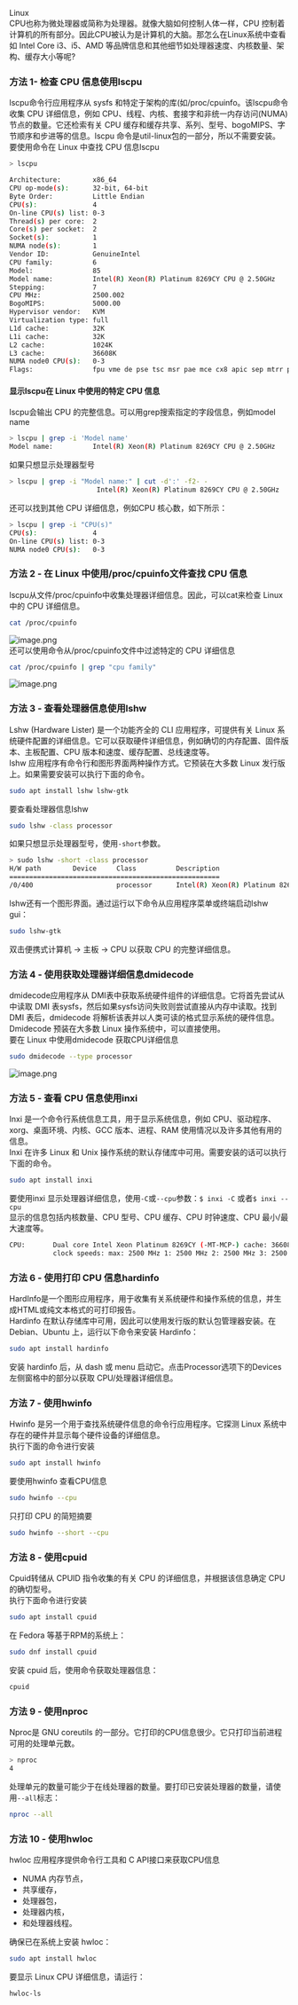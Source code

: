 Linux<br />CPU也称为微处理器或简称为处理器。就像大脑如何控制人体一样，CPU 控制着计算机的所有部分。因此CPU被认为是计算机的大脑。那怎么在Linux系统中查看如 Intel Core i3、i5、AMD 等品牌信息和其他细节如处理器速度、内核数量、架构、缓存大小等呢?
<a name="n4rBz"></a>
### 方法 1- 检查 CPU 信息使用lscpu
lscpu命令行应用程序从 sysfs 和特定于架构的库(如/proc/cpuinfo。该lscpu命令收集 CPU 详细信息，例如 CPU、线程、内核、套接字和非统一内存访问(NUMA)节点的数量。它还检索有关 CPU 缓存和缓存共享、系列、型号、bogoMIPS、字节顺序和步进等的信息。lscpu 命令是util-linux包的一部分，所以不需要安装。<br />要使用命令在 Linux 中查找 CPU 信息lscpu
```bash
> lscpu

Architecture:        x86_64
CPU op-mode(s):      32-bit, 64-bit
Byte Order:          Little Endian
CPU(s):              4
On-line CPU(s) list: 0-3
Thread(s) per core:  2
Core(s) per socket:  2
Socket(s):           1
NUMA node(s):        1
Vendor ID:           GenuineIntel
CPU family:          6
Model:               85
Model name:          Intel(R) Xeon(R) Platinum 8269CY CPU @ 2.50GHz
Stepping:            7
CPU MHz:             2500.002
BogoMIPS:            5000.00
Hypervisor vendor:   KVM
Virtualization type: full
L1d cache:           32K
L1i cache:           32K
L2 cache:            1024K
L3 cache:            36608K
NUMA node0 CPU(s):   0-3
Flags:               fpu vme de pse tsc msr pae mce cx8 apic sep mtrr pge mca cmov pat pse36 clflush mmx fxsr sse sse2 ss ht syscall nx pdpe1gb rdtscp lm constant_tsc rep_good nopl xtopology nonstop_tsc cpuid tsc_known_freq pni pclmulqdq monitor ssse3 fma cx16 pcid sse4_1 sse4_2 x2apic movbe popcnt aes xsave avx f16c rdrand hypervisor lahf_lm abm 3dnowprefetch invpcid_single pti fsgsbase tsc_adjust bmi1 hle avx2 smep bmi2 erms invpcid rtm mpx avx512f avx512dq rdseed adx smap clflushopt clwb avx512cd avx512bw avx512vl xsaveopt xsavec xgetbv1 xsaves arat avx512_vnni
```
<a name="aCvWH"></a>
#### 显示lscpu在 Linux 中使用的特定 CPU 信息
lscpu会输出 CPU 的完整信息。可以用grep搜索指定的字段信息，例如model name
```bash
> lscpu | grep -i 'Model name'
Model name:          Intel(R) Xeon(R) Platinum 8269CY CPU @ 2.50GHz
```
如果只想显示处理器型号
```bash
> lscpu | grep -i "Model name:" | cut -d':' -f2- -
                      Intel(R) Xeon(R) Platinum 8269CY CPU @ 2.50GHz
```
还可以找到其他 CPU 详细信息，例如CPU 核心数，如下所示：
```bash
> lscpu | grep -i "CPU(s)"
CPU(s):              4
On-line CPU(s) list: 0-3
NUMA node0 CPU(s):   0-3
```
<a name="wj4dZ"></a>
### 方法 2 - 在 Linux 中使用/proc/cpuinfo文件查找 CPU 信息
lscpu从文件/proc/cpuinfo中收集处理器详细信息。因此，可以cat来检查 Linux 中的 CPU 详细信息。
```bash
cat /proc/cpuinfo
```
![image.png](https://cdn.nlark.com/yuque/0/2022/png/396745/1662697746357-89000c9e-f857-490f-9bd9-0e9f896bfd23.png#clientId=ua6287719-453d-4&from=paste&height=629&id=u4f226633&originHeight=1573&originWidth=2167&originalType=binary&ratio=1&rotation=0&showTitle=false&size=192918&status=done&style=none&taskId=u8472eeb3-cc28-48d0-a405-e53b6175602&title=&width=866.8)<br />还可以使用命令从/proc/cpuinfo文件中过滤特定的 CPU 详细信息
```bash
cat /proc/cpuinfo | grep "cpu family"
```
![image.png](https://cdn.nlark.com/yuque/0/2022/png/396745/1662697694518-7d154f45-2a27-4fd9-b930-8a578fca6a52.png#clientId=ua6287719-453d-4&from=paste&height=106&id=ub812ef86&originHeight=266&originWidth=1619&originalType=binary&ratio=1&rotation=0&showTitle=false&size=23647&status=done&style=none&taskId=u45658cd1-b5f8-49a0-ae88-80a83434de1&title=&width=647.6)
<a name="iBquq"></a>
### 方法 3 - 查看处理器信息使用lshw
Lshw (Hardware Lister) 是一个功能齐全的 CLI 应用程序，可提供有关 Linux 系统硬件配置的详细信息。它可以获取硬件详细信息，例如确切的内存配置、固件版本、主板配置、CPU 版本和速度、缓存配置、总线速度等。<br />lshw 应用程序有命令行和图形界面两种操作方式。它预装在大多数 Linux 发行版上。如果需要安装可以执行下面的命令。
```bash
sudo apt install lshw lshw-gtk
```
要查看处理器信息lshw
```bash
sudo lshw -class processor
```
如果只想显示处理器型号，使用`-short`参数。
```bash
> sudo lshw -short -class processor
H/W path        Device     Class          Description
=====================================================
/0/400                     processor      Intel(R) Xeon(R) Platinum 8269CY CPU @ 2.50GHz
```
lshw还有一个图形界面。通过运行以下命令从应用程序菜单或终端启动lshw gui：
```bash
sudo lshw-gtk
```
双击便携式计算机 -> 主板 -> CPU 以获取 CPU 的完整详细信息。
<a name="aCiOy"></a>
### 方法 4 - 使用获取处理器详细信息dmidecode
dmidecode应用程序从 DMI表中获取系统硬件组件的详细信息。它将首先尝试从 中读取 DMI 表sysfs，然后如果sysfs访问失败则尝试直接从内存中读取。找到 DMI 表后，dmidecode 将解析该表并以人类可读的格式显示系统的硬件信息。Dmidecode 预装在大多数 Linux 操作系统中，可以直接使用。<br />要在 Linux 中使用dmidecode 获取CPU详细信息
```bash
sudo dmidecode --type processor
```
![image.png](https://cdn.nlark.com/yuque/0/2022/png/396745/1662697628960-f291529f-3fc4-4aa3-b742-45e77a412ca2.png#clientId=ua6287719-453d-4&from=paste&height=630&id=u0755692a&originHeight=1575&originWidth=1856&originalType=binary&ratio=1&rotation=0&showTitle=false&size=153937&status=done&style=none&taskId=u79a9cabd-b899-4dbe-87d9-f9994240900&title=&width=742.4)
<a name="wj7hO"></a>
### 方法 5 - 查看 CPU 信息使用inxi
Inxi 是一个命令行系统信息工具，用于显示系统信息，例如 CPU、驱动程序、xorg、桌面环境、内核、GCC 版本、进程、RAM 使用情况以及许多其他有用的信息。<br />Inxi 在许多 Linux 和 Unix 操作系统的默认存储库中可用。需要安装的话可以执行下面的命令。
```bash
sudo apt install inxi
```
要使用inxi 显示处理器详细信息，使用`-C`或`--cpu`参数：`$ inxi -C` 或者`$ inxi --cpu`<br />显示的信息包括内核数量、CPU 型号、CPU 缓存、CPU 时钟速度、CPU 最小/最大速度等。
```bash
CPU:       Dual core Intel Xeon Platinum 8269CY (-MT-MCP-) cache: 36608 KB
           clock speeds: max: 2500 MHz 1: 2500 MHz 2: 2500 MHz 3: 2500 MHz 4: 2500 MHz
```
<a name="IQke1"></a>
### 方法 6 - 使用打印 CPU 信息hardinfo
HardInfo是一个图形应用程序，用于收集有关系统硬件和操作系统的信息，并生成HTML或纯文本格式的可打印报告。<br />Hardinfo 在默认存储库中可用，因此可以使用发行版的默认包管理器安装。在 Debian、Ubuntu 上，运行以下命令来安装 Hardinfo：
```bash
sudo apt install hardinfo
```
安装 hardinfo 后，从 dash 或 menu 启动它。点击Processor选项下的Devices左侧窗格中的部分以获取 CPU/处理器详细信息。
<a name="iMhK2"></a>
### 方法 7 - 使用hwinfo
Hwinfo 是另一个用于查找系统硬件信息的命令行应用程序。它探测 Linux 系统中存在的硬件并显示每个硬件设备的详细信息。<br />执行下面的命令进行安装
```bash
sudo apt install hwinfo
```
要使用hwinfo 查看CPU信息
```bash
sudo hwinfo --cpu
```
只打印 CPU 的简短摘要
```bash
sudo hwinfo --short --cpu
```
<a name="Cz2Gu"></a>
### 方法 8 - 使用cpuid
Cpuid转储从 CPUID 指令收集的有关 CPU 的详细信息，并根据该信息确定 CPU 的确切型号。<br />执行下面命令进行安装
```bash
sudo apt install cpuid
```
在 Fedora 等基于RPM的系统上：
```bash
sudo dnf install cpuid
```
安装 cpuid 后，使用命令获取处理器信息：
```bash
cpuid
```
<a name="iruio"></a>
### 方法 9 - 使用nproc
Nproc是 GNU coreutils 的一部分。它打印的CPU信息很少。它只打印当前进程可用的处理单元数。
```bash
> nproc 
4
```
处理单元的数量可能少于在线处理器的数量。要打印已安装处理器的数量，请使用`--all`标志：
```bash
nproc --all
```
<a name="lJjtT"></a>
### 方法 10 - 使用hwloc
hwloc 应用程序提供命令行工具和 C API接口来获取CPU信息

- NUMA 内存节点，
- 共享缓存，
- 处理器包，
- 处理器内核，
- 和处理器线程。

确保已在系统上安装 hwloc：
```bash
sudo apt install hwloc
```
要显示 Linux CPU 详细信息，请运行：
```bash
hwloc-ls
```
